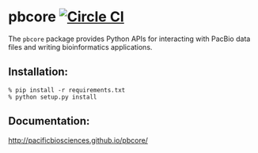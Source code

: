 # pbcore [![Circle CI](https://circleci.com/gh/PacificBiosciences/pbcore.svg?style=svg)](https://circleci.com/gh/PacificBiosciences/pbcore)

The `pbcore` package provides Python APIs for interacting with PacBio
data files and writing bioinformatics applications.

## Installation:

    % pip install -r requirements.txt
    % python setup.py install

## Documentation:

http://pacificbiosciences.github.io/pbcore/

